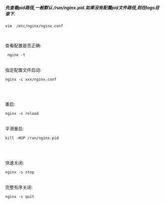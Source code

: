 <h5>先查看pid路径,一般默认 /run/nginx.pid.如果没有配置pid文件路径,则在logs目录下.</h5>
<pre><code>vim  /etc/nginx/nginx.conf</code></pre><br/>

查看配置是否正确: <pre><code> nginx -t </code></pre><br/>
指定配置文件启动: <pre><code>nginx -c xxx/nginx.conf </code></pre><br/><br/>

重启: <pre><code>nginx -s reload </code></pre><br/>
平滑重启: <pre><code>kill -HUP /run/nginx.pid</code></pre><br/><br/>

快速关闭: <pre><code>nginx -s stop </code></pre><br/>
完整有序关闭: <pre><code>nginx -s quit </code></pre><br/>
